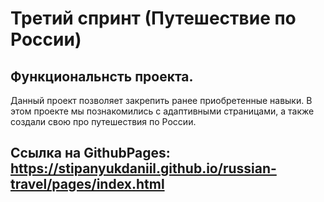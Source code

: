 # Третий спринт (Путешествие по России)
## Функциональнсть проекта.
Данный проект позволяет закрепить ранее приобретенные навыки.
В этом проекте мы познакомились с адаптивными страницами, а также создали свою про путешествия по России.

## Ссылка на GithubPages: https://stipanyukdaniil.github.io/russian-travel/pages/index.html

